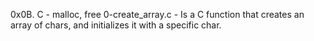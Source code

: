 0x0B. C - malloc, free
0-create_array.c - Is a C function that creates an array of chars, and initializes it with a specific char.
